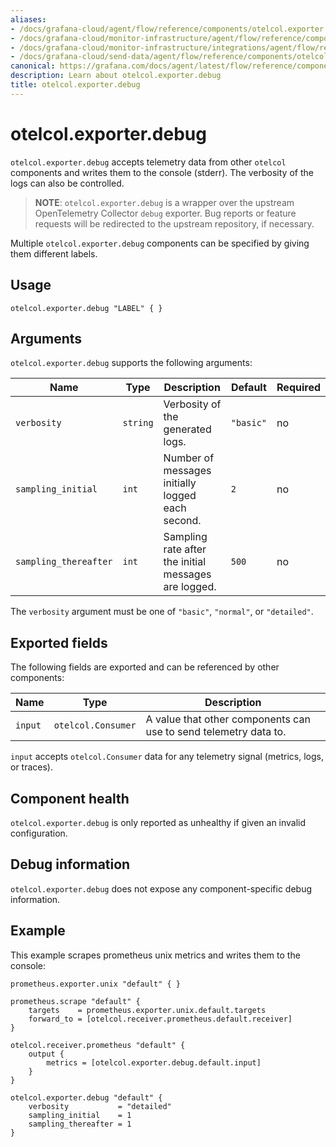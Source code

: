 ```yaml
---
aliases:
- /docs/grafana-cloud/agent/flow/reference/components/otelcol.exporter.debug/
- /docs/grafana-cloud/monitor-infrastructure/agent/flow/reference/components/otelcol.exporter.debug/
- /docs/grafana-cloud/monitor-infrastructure/integrations/agent/flow/reference/components/otelcol.exporter.debug/
- /docs/grafana-cloud/send-data/agent/flow/reference/components/otelcol.exporter.debug/
canonical: https://grafana.com/docs/agent/latest/flow/reference/components/otelcol.exporter.debug/
description: Learn about otelcol.exporter.debug
title: otelcol.exporter.debug
---
```


# otelcol.exporter.debug

`otelcol.exporter.debug` accepts telemetry data from other `otelcol` components
and writes them to the console (stderr). The verbosity of the logs can also be controlled.

> **NOTE**: `otelcol.exporter.debug` is a wrapper over the upstream
> OpenTelemetry Collector `debug` exporter. Bug reports or feature requests will
> be redirected to the upstream repository, if necessary.

Multiple `otelcol.exporter.debug` components can be specified by giving them
different labels.

## Usage

```river
otelcol.exporter.debug "LABEL" { }
```

## Arguments

`otelcol.exporter.debug` supports the following arguments:

Name | Type | Description | Default | Required
---- | ---- | ----------- | ------- | --------
`verbosity`           | `string` | Verbosity of the generated logs. | `"basic"` | no
`sampling_initial`    | `int`    | Number of messages initially logged each second. | `2` | no
`sampling_thereafter` | `int`    | Sampling rate after the initial messages are logged. | `500` | no

The `verbosity` argument must be one of `"basic"`, `"normal"`, or `"detailed"`.

## Exported fields

The following fields are exported and can be referenced by other components:

Name | Type | Description
---- | ---- | -----------
`input` | `otelcol.Consumer` | A value that other components can use to send telemetry data to.

`input` accepts `otelcol.Consumer` data for any telemetry signal (metrics,
logs, or traces).

## Component health

`otelcol.exporter.debug` is only reported as unhealthy if given an invalid
configuration.

## Debug information

`otelcol.exporter.debug` does not expose any component-specific debug
information.

## Example

This example scrapes prometheus unix metrics and writes them to the console:

```river
prometheus.exporter.unix "default" { }

prometheus.scrape "default" {
    targets    = prometheus.exporter.unix.default.targets
    forward_to = [otelcol.receiver.prometheus.default.receiver]
}

otelcol.receiver.prometheus "default" {
    output {
        metrics = [otelcol.exporter.debug.default.input]
    }
}

otelcol.exporter.debug "default" {
    verbosity           = "detailed"
    sampling_initial    = 1
    sampling_thereafter = 1
}
```
